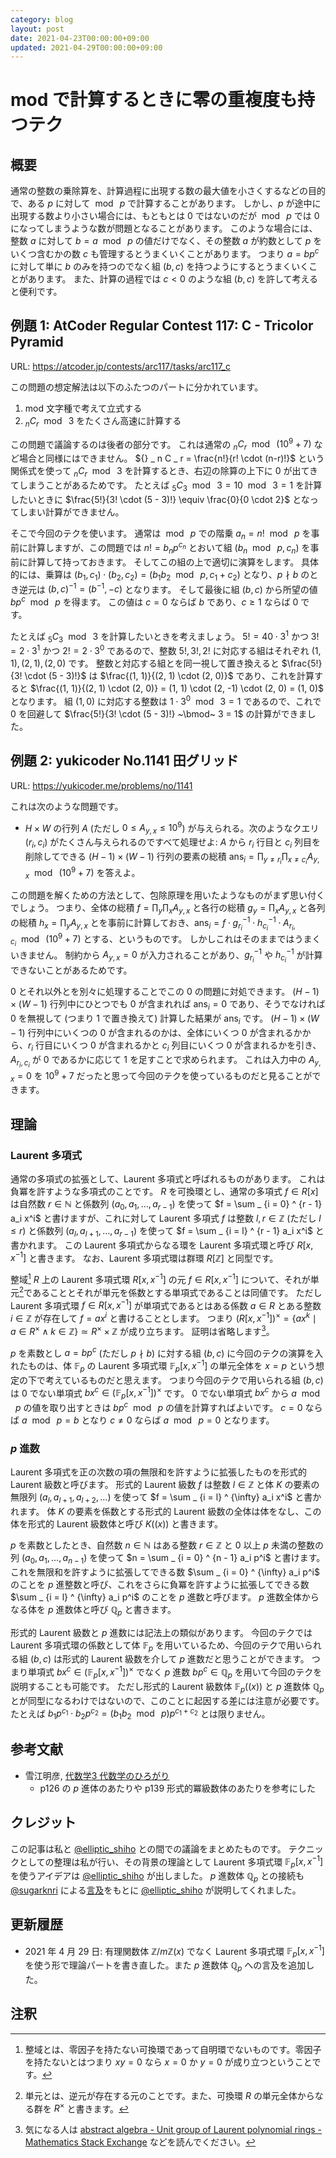 ```yaml
---
category: blog
layout: post
date: 2021-04-23T00:00:00+09:00
updated: 2021-04-29T00:00:00+09:00
---
```


# mod で計算するときに零の重複度も持つテク

## 概要

通常の整数の乗除算を、計算過程に出現する数の最大値を小さくするなどの目的で、ある $p$ に対して $\bmod~ p$ で計算することがあります。
しかし、$p$ が途中に出現する数より小さい場合には、もともとは $0$ ではないのだが $\bmod~ p$ では $0$ になってしまうような数が問題となることがあります。
このような場合には、整数 $a$ に対して $b = a ~\bmod~ p$ の値だけでなく、その整数 $a$ が約数として $p$ をいくつ含むかの数 $c$ も管理するとうまくいくことがあります。
つまり $a = b p^c$ に対して単に $b$ のみを持つのでなく組 $(b, c)$ を持つようにするとうまくいくことがあります。
また、計算の過程では $c \lt 0$ のような組 $(b, c)$ を許して考えると便利です。


## 例題 1: AtCoder Regular Contest 117: C - Tricolor Pyramid

URL: <https://atcoder.jp/contests/arc117/tasks/arc117_c>

この問題の想定解法は以下のふたつのパートに分かれています。

1.  mod 文字種で考えて立式する
2.  ${} _ n C _ r ~\bmod~ 3$ をたくさん高速に計算する

この問題で議論するのは後者の部分です。
これは通常の ${} _ n C _ r ~\bmod~ (10^9+7)$ など場合と同様にはできません。
${} _ n C _ r = \frac{n!}{r! \cdot (n-r)!}$ という関係式を使って ${} _ n C _ r ~\bmod~ 3$ を計算するとき、右辺の除算の上下に $0$ が出てきてしまうことがあるためです。
たとえば ${} _ 5 C _ 3 ~\bmod~ 3 = 10 ~\bmod~ 3 = 1$ を計算したいときに $\frac{5!}{3! \cdot (5 - 3)!} \equiv \frac{0}{0 \cdot 2}$ となってしまい計算ができません。

そこで今回のテクを使います。
通常は $\bmod~ p$ での階乗 $a_n = n! ~\bmod~ p$ を事前に計算しますが、この問題では $n! = b_n p^{c_n}$ とおいて組 $(b_n ~\bmod~ p, c_n)$ を事前に計算して持っておきます。
そしてこの組の上で適切に演算をします。
具体的には、乗算は $(b_1, c_1) \cdot (b_2, c_2) = (b_1 b_2 ~\bmod~ p, c_1 + c_2)$ となり、$p \nmid b$ のとき逆元は $(b, c)^{-1} = (b^{-1}, - c)$ となります。
そして最後に組 $(b, c)$ から所望の値 $b p^c ~\bmod~ p$ を得ます。
この値は $c = 0$ ならば $b$ であり、$c \ge 1$ ならば $0$ です。

たとえば ${} _ 5 C _ 3  ~\bmod~ 3$ を計算したいときを考えましょう。
$5! = 40 \cdot 3^1$ かつ $3! = 2 \cdot 3^1$ かつ $2! = 2 \cdot 3^0$ であるので、整数 $5!, 3!, 2!$ に対応する組はそれぞれ $(1, 1), (2, 1), (2, 0)$ です。
整数と対応する組とを同一視して置き換えると $\frac{5!}{3! \cdot (5 - 3)!}$ は $\frac{(1, 1)}{(2, 1) \cdot (2, 0)}$ であり、これを計算すると $\frac{(1, 1)}{(2, 1) \cdot (2, 0)} = (1, 1) \cdot (2, -1) \cdot (2, 0) = (1, 0)$ となります。
組 $(1, 0)$ に対応する整数は $1 \cdot 3^0 ~\bmod~ 3 = 1$ であるので、これで $0$ を回避して $\frac{5!}{3! \cdot (5 - 3)!} ~\bmod~ 3 = 1$ の計算ができました。

## 例題 2: yukicoder No.1141 田グリッド

URL: <https://yukicoder.me/problems/no/1141>

これは次のような問題です。

-   $H \times W$ の行列 $A$ (ただし $0 \le A _ {y, x} \le 10^9$) が与えられる。次のようなクエリ $(r_i, c_i)$ がたくさん与えられるのですべて処理せよ: $A$ から $r_i$ 行目と $c_i$ 列目を削除してできる $(H - 1) \times (W - 1)$ 行列の要素の総積 $\mathrm{ans} _ i = \prod _ {y \ne r_i} \prod _ {x \ne c_i} A _ {y, x} ~\bmod~ (10^9+7)$ を答えよ。

この問題を解くための方法として、包除原理を用いたようなものがまず思い付くでしょう。
つまり、全体の総積 $f = \prod _ y \prod _ x A _ {y, x}$ と各行の総積 $g_y = \prod _ x A _ {y, x}$ と各列の総積 $h_x = \prod _ y A _ {y, x}$ とを事前に計算しておき、$\mathrm{ans} _ i = f \cdot g _ {r_i} ^ {-1} \cdot h _ {c_i} ^ {-1} \cdot A _ {r_i, c_i} ~\bmod~ (10^9+7)$ とする、というものです。
しかしこれはそのままではうまくいきません。
制約から $A _ {y, x} = 0$ が入力されることがあり、$g _ {r_i} ^ {-1}$ や $h _ {c_i} ^ {-1}$ が計算できないことがあるためです。

$0$ とそれ以外とを別々に処理することでこの $0$ の問題に対処できます。
$(H - 1) \times (W - 1)$ 行列中にひとつでも $0$ が含まれれば $\mathrm{ans} _ i = 0$ であり、そうでなければ $0$ を無視して (つまり $1$ で置き換えて) 計算した結果が $\mathrm{ans} _ i$ です。
$(H - 1) \times (W - 1)$ 行列中にいくつの $0$ が含まれるのかは、全体にいくつ $0$ が含まれるかから、$r_i$ 行目にいくつ $0$ が含まれるかと $c_i$ 列目にいくつ $0$ が含まれるかを引き、$A _ {r_i, c_i}$ が $0$ であるかに応じて $1$ を足すことで求められます。
これは入力中の $A _ {y, x} = 0$ を $10^9 + 7$ だったと思って今回のテクを使っているものだと見ることができます。


## 理論

### Laurent 多項式

通常の多項式の拡張として、Laurent 多項式と呼ばれるものがあります。
これは負冪を許すような多項式のことです。
$R$ を可換環とし、通常の多項式 $f \in R \lbrack x \rbrack$ は自然数 $r \in \mathbb{N}$ と係数列 $(a_0, a _ 1, \dots, a _ {r - 1})$ を使って $f = \sum _ {i = 0} ^ {r - 1} a_i x^i$ と書けますが、これに対して Laurent 多項式 $f$ は整数 $l, r \in \mathbb{Z}$ (ただし $l \le r$) と係数列 $(a_l, a _ {l + 1}, \dots, a _ {r - 1})$ を使って $f = \sum _ {i = l} ^ {r - 1} a_i x^i$ と書かれます。
この Laurent 多項式からなる環を Laurent 多項式環と呼び $R \lbrack x, x^{-1} \rbrack$ と書きます。
なお、Laurent 多項式環は群環 $R \lbrack \mathbb{Z} \rbrack$ と同型です。

整域[^domain] $R$ 上の Laurent 多項式環 $R \lbrack x, x^{-1} \rbrack$ の元 $f \in R \lbrack x, x^{-1} \rbrack$ について、それが単元[^unit]であることとそれが単元を係数とする単項式であることは同値です。
ただし Laurent 多項式環 $f \in R \lbrack x, x^{-1} \rbrack$ が単項式であるとはある係数 $a \in R$ とある整数 $i \in \mathbb{Z}$ が存在して $f = a x^i$ と書けることとします。
つまり $(R \lbrack x, x^{-1} \rbrack)^{\times} = \lbrace a x^k \mid a \in R^{\times} \wedge k \in \mathbb{Z} \rbrace \simeq R^{\times} \times \mathbb{Z}$ が成り立ちます。
証明は省略します[^proof]。

$p$ を素数とし $a = b p^c$ (ただし $p \nmid b$) に対する組 $(b, c)$ に今回のテクの演算を入れたものは、体 $\mathbb{F} _ p$ の Laurent 多項式環 $\mathbb{F} _ p \lbrack x, x^{-1} \rbrack$ の単元全体を $x = p$ という想定の下で考えているものだと思えます。
つまり今回のテクで用いられる組 $(b, c)$ は $0$ でない単項式 $b x^c \in (\mathbb{F} _ p\lbrack x, x^{-1} \rbrack)^{\times}$ です。
$0$ でない単項式 $b x^c$ から $a ~\bmod~ p$ の値を取り出すときは $b p^c ~\bmod~ p$ の値を計算すればよいです。
$c = 0$ ならば $a ~\bmod~ p = b$ となり $c \ne 0$ ならば $a ~\bmod~ p = 0$ となります。


### $p$ 進数

Laurent 多項式を正の次数の項の無限和を許すように拡張したものを形式的 Laurent 級数と呼びます。
形式的 Laurent 級数 $f$ は整数 $l \in \mathbb{Z}$ と体 $K$ の要素の無限列 $(a_l, a _ {l+1}, a _ {l+2}, \dots)$ を使って $f = \sum _ {i = l} ^ {\infty} a_i x^i$ と書かれます。
体 $K$ の要素を係数とする形式的 Laurent 級数の全体は体をなし、この体を形式的 Laurent 級数体と呼び $K((x))$ と書きます。

$p$ を素数としたとき、自然数 $n \in \mathbb{N}$ はある整数 $r \in \mathbb{Z}$ と $0$ 以上 $p$ 未満の整数の列 $(a_0, a_1, \dots, a _ {n-1})$ を使って $n = \sum _ {i = 0} ^ {n - 1} a_i p^i$ と書けます。
これを無限和を許すように拡張してできる数 $\sum _ {i = 0} ^ {\infty} a_i p^i$ のことを $p$ 進整数と呼び、これをさらに負冪を許すように拡張してできる数 $\sum _ {i = l} ^ {\infty} a_i p^i$ のことを $p$ 進数と呼びます。
$p$ 進数全体からなる体を $p$ 進数体と呼び $\mathbb{Q} _ p$ と書きます。

形式的 Laurent 級数と $p$ 進数には記法上の類似があります。
今回のテクでは Laurent 多項式環の係数として体 $\mathbb{F} _ p$ を用いているため、今回のテクで用いられる組 $(b, c)$ は形式的 Laurent 級数を介して $p$ 進数だと思うことができます。
つまり単項式 $b x^c \in (\mathbb{F} _ p\lbrack x, x^{-1} \rbrack)^{\times}$ でなく $p$ 進数 $b p^c \in \mathbb{Q} _ p$ を用いて今回のテクを説明することも可能です。
ただし形式的 Laurent 級数体 $\mathbb{F} _ p ((x))$ と $p$ 進数体 $\mathbb{Q} _ p$ とが同型になるわけではないので、このことに起因する差には注意が必要です。
たとえば $b_1 p^{c_1} \cdot b_2 p^{c_2} = (b_1 b_2 ~\bmod~ p) p^{c_1 + c_2}$ とは限りません。


## 参考文献

-   雪江明彦, [代数学3 代数学のひろがり](https://www.amazon.co.jp/dp/4535786615)
    -   p126 の $p$ 進体のあたりや p139 形式的冪級数体のあたりを参考にした


## クレジット

この記事は私と [@elliptic_shiho](https://twitter.com/elliptic_shiho) との間での議論をまとめたものです。
テクニックとしての整理は私が行い、その背景の理論として Laurent 多項式環 $\mathbb{F} _ p \lbrack x, x^{-1} \rbrack$ を使うアイデアは [@elliptic_shiho](https://twitter.com/elliptic_shiho) が出しました。
$p$ 進数体 $\mathbb{Q} _ p$ との接続も [@sugarknri](https://twitter.com/sugarknri) による[言及](https://twitter.com/sugarknri/status/1385421416825163778)をもとに [@elliptic_shiho](https://twitter.com/elliptic_shiho) が説明してくれました。


## 更新履歴

-   2021 年 4 月 29 日: 有理関数体 $\mathbb{Z}/m\mathbb{Z}(x)$ でなく Laurent 多項式環 $\mathbb{F} _ p \lbrack x, x^{-1} \rbrack$ を使う形で理論パートを書き直した。また $p$ 進数体 $\mathbb{Q} _ p$ への言及を追加した。


## 注釈

[^domain]: 整域とは、零因子を持たない可換環であって自明環でないものです。零因子を持たないとはつまり $xy = 0$ なら $x = 0$ か $y = 0$ が成り立つということです。
[^unit]: 単元とは、逆元が存在する元のことです。また、可換環 $R$ の単元全体からなる群を $R^{\times}$ と書きます。
[^proof]: 気になる人は [abstract algebra - Unit group of Laurent polynomial rings - Mathematics Stack Exchange](https://math.stackexchange.com/questions/1423274/unit-group-of-laurent-polynomial-rings) などを読んでください。

